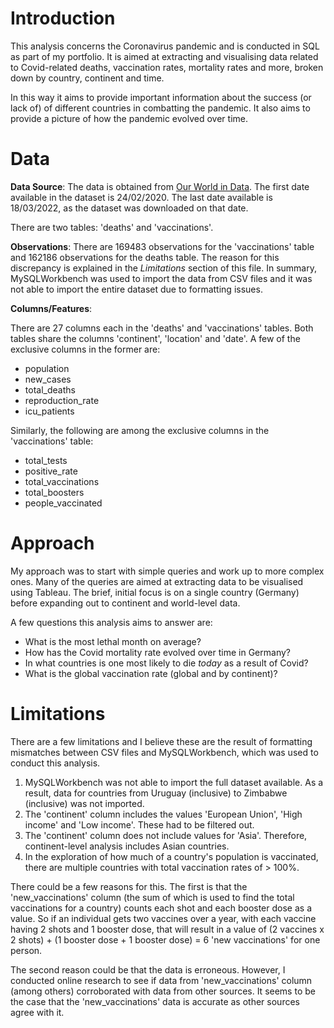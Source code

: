 # Introduction

This analysis concerns the Coronavirus pandemic and is conducted in SQL as part of my portfolio. It is aimed at extracting and visualising data related to
Covid-related deaths, vaccination rates, mortality rates and more, broken down by country, continent and time.

In this way it aims to provide important information about the success (or lack of) of different countries in combatting the pandemic. It also aims to 
provide a picture of how the pandemic evolved over time.

# Data

**Data Source**: The data is obtained from [Our World in Data](https://ourworldindata.org/covid-deaths). The first date available in the dataset
is 24/02/2020. The last date available is 18/03/2022, as the dataset was downloaded on that date.

There are two tables: 'deaths' and 'vaccinations'. 

**Observations**: There are 169483 observations for the 'vaccinations' table and 162186 observations for the deaths table. The reason for this discrepancy
is explained in the *Limitations* section of this file. In summary, MySQLWorkbench was used to import the data from CSV files and it was not able to import
the entire dataset due to formatting issues.

**Columns/Features**:

There are 27 columns each in the 'deaths' and 'vaccinations' tables. Both tables share the columns 'continent', 'location' and 'date'.
A few of the exclusive columns in the former are:

- population
- new_cases
- total_deaths
- reproduction_rate
- icu_patients

Similarly, the following are among the exclusive columns in the 'vaccinations' table:

- total_tests
- positive_rate
- total_vaccinations
- total_boosters
- people_vaccinated


# Approach

My approach was to start with simple queries and work up to more complex ones. Many of the queries are aimed at extracting data to be visualised
using Tableau. The brief, initial focus is on a single country (Germany) before expanding out to continent and world-level data.

A few questions this analysis aims to answer are:

- What is the most lethal month on average?
- How has the Covid mortality rate evolved over time in Germany?
- In what countries is one most likely to die *today* as a result of Covid?
- What is the global vaccination rate (global and by continent)?

# Limitations

There are a few limitations and I believe these are the result of formatting mismatches between CSV files and MySQLWorkbench, which was used to conduct
this analysis.

1. MySQLWorkbench was not able to import the full dataset available. As a result, data for countries from Uruguay (inclusive) to Zimbabwe (inclusive)
was not imported.
2. The 'continent' column includes the values 'European Union', 'High income' and 'Low income'. These had to be filtered out.
3. The 'continent' column does not include values for 'Asia'. Therefore, continent-level analysis includes Asian countries.
4. In the exploration of how much of a country's population is vaccinated, there are multiple countries with total vaccination rates of > 100%. 

There could be a few reasons for this. The first is that the 'new_vaccinations' column (the sum of which is used to find the total vaccinations for a
country) counts each shot and each booster dose as a value. So if an individual gets two vaccines over a year, with each vaccine having 2 shots and 1 
booster dose, that will result in a value of (2 vaccines x 2 shots) + (1 booster dose + 1 booster dose) = 6 'new vaccinations' for one person.

The second reason could be that the data is erroneous. However, I conducted online research to see if data from 'new_vaccinations' column (among others)
corroborated with data from other sources. It seems to be the case that the 'new_vaccinations' data is accurate as other sources agree with it.

